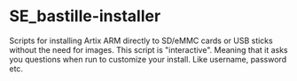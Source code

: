 # SE_bastille-installer

Scripts for installing Artix ARM directly to SD/eMMC cards or USB sticks without the need for images.
This script is "interactive". Meaning that it asks you questions when run to customize your install. Like username, password etc.
